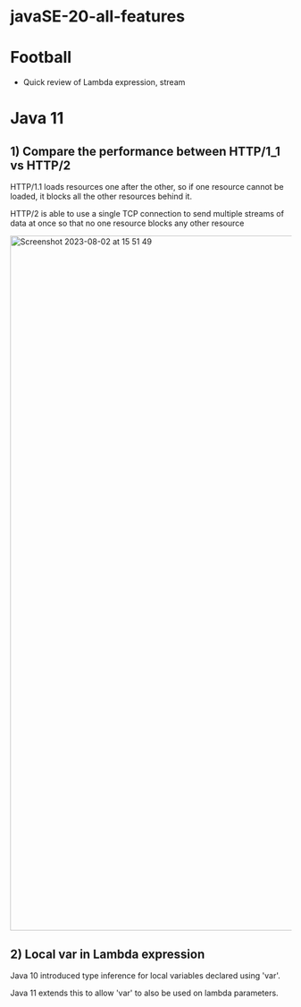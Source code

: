 # javaSE-20-all-features

# Football
- Quick review of Lambda expression, stream


# Java 11 
## 1) Compare the performance between HTTP/1_1 vs HTTP/2

HTTP/1.1 loads resources one after the other, so if one resource cannot be loaded, it blocks all the other resources behind it.


HTTP/2 is able to use a single TCP connection to send multiple streams of data at once so that no one resource blocks any other resource


<img width="1242" alt="Screenshot 2023-08-02 at 15 51 49" src="https://github.com/lebronjamesuit/javaSE-20-all-features/assets/11584601/9d1e8230-6c93-40fa-a91c-5a2c0b8c8fa3">

## 2) Local var in Lambda expression
Java 10 introduced type inference for local variables declared using 'var'. 

Java 11 extends this to allow 'var' to also be used on lambda parameters.




